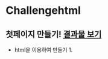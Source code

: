 # Challengehtml


## 첫페이지 만들기! <a href= "https://replit.com/@lim718/WeLoveYouBlueprint#index.html">결과물 보기<a> 
  
* html을 이용하여 만들기 1.
